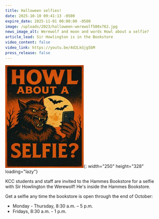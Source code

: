 ```yaml
---
title: Halloween selfies!
date: 2025-10-10 09:41:13 -0500
expire_date: 2025-11-01 00:00:00 -0500
image: /uploads/2023/halloween-werewolf580x762.jpg
news_image_alt: Werewolf and moon and words Howl about a selfie?
article_lead: Sir Howlington is in the Bookstore
video_content: false
video_link: https://youtu.be/4d2LkGjg5bM
press_release: false
---
```

![Werewolf and moon and words Howl about a selfie?](/uploads/2023/halloween-werewolf250x328.jpg "Howl about a selfie?"){: width="250" height="328" loading="lazy"}

KCC students and staff are invited to the Hammes Bookstore for a selfie with Sir Howlington the Werewolf! He's inside the Hammes Bookstore.

Get a selfie any time the bookstore is open through the end of October:

* Monday - Thursday, 8:30 a.m. – 5 p.m.
* Fridays, 8:30 a.m. - 1 p.m.

&nbsp;